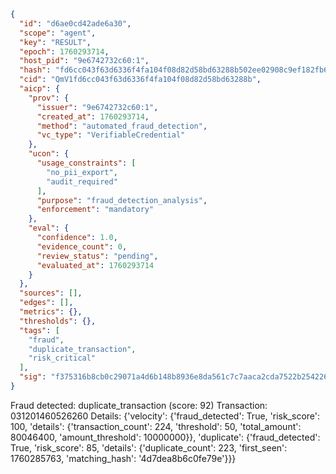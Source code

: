 ```json
{
  "id": "d6ae0cd42ade6a30",
  "scope": "agent",
  "key": "RESULT",
  "epoch": 1760293714,
  "host_pid": "9e6742732c60:1",
  "hash": "fd6cc043f63d6336f4fa104f08d82d58bd63288b502ee02908c9ef182fb642af",
  "cid": "QmV1fd6cc043f63d6336f4fa104f08d82d58bd63288b",
  "aicp": {
    "prov": {
      "issuer": "9e6742732c60:1",
      "created_at": 1760293714,
      "method": "automated_fraud_detection",
      "vc_type": "VerifiableCredential"
    },
    "ucon": {
      "usage_constraints": [
        "no_pii_export",
        "audit_required"
      ],
      "purpose": "fraud_detection_analysis",
      "enforcement": "mandatory"
    },
    "eval": {
      "confidence": 1.0,
      "evidence_count": 0,
      "review_status": "pending",
      "evaluated_at": 1760293714
    }
  },
  "sources": [],
  "edges": [],
  "metrics": {},
  "thresholds": {},
  "tags": [
    "fraud",
    "duplicate_transaction",
    "risk_critical"
  ],
  "sig": "f375316b8cb0c29071a4d6b148b8936e8da561c7c7aaca2cda7522b25422692e"
}
```

Fraud detected: duplicate_transaction (score: 92)
Transaction: 031201460526260
Details: {'velocity': {'fraud_detected': True, 'risk_score': 100, 'details': {'transaction_count': 224, 'threshold': 50, 'total_amount': 80046400, 'amount_threshold': 10000000}}, 'duplicate': {'fraud_detected': True, 'risk_score': 85, 'details': {'duplicate_count': 223, 'first_seen': 1760285763, 'matching_hash': '4d7dea8b6c0fe79e'}}}
